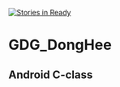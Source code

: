 [![Stories in Ready](https://badge.waffle.io/GDGincheonAndroidStudy/GDG_DongHee.png?label=ready&title=Ready)](https://waffle.io/GDGincheonAndroidStudy/GDG_DongHee)
# GDG_DongHee
## Android C-class

